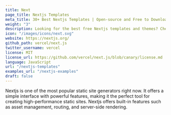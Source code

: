 ```yaml
---
title: Next
page_title: Nextjs Templates
meta_title: 30+ Best Nextjs Templates | Open-source and Free to Download
weight: "3"
description: Looking for the best free Nextjs templates and themes? Check out our top picks, all of which are sure to help you get the most out of your Nextjs development.
icon: "/images/icons/next.svg"
website: https://nextjs.org/
github_path: vercel/next.js
twitter_username: vercel
license: MIT
license_url: https://github.com/vercel/next.js/blob/canary/license.md
language: JavaScript
url: "/nextjs-templates"
examples_url: "/nextjs-examples"
draft: false
---
```


Nextjs is one of the most popular static site generators right now. It offers a simple interface with powerful features, making it the perfect tool for creating high-performance static sites. Nextjs offers built-in features such as asset management, routing, and server-side rendering.
